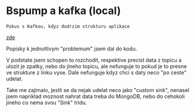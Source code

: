 # Bspump a kafka (local)
    Pokus s Kafkou, kdyz dodrzim strukturu aplikace 
   [zde](https://github.com/LibertyAces/BitSwanPump-BlankApp/blob/master/bspumpblankapp/app.py)
   
   Popisky k jednotlivym "problemum" jsem dal do kodu.
   
   V podstate jsem schopen to rozchodit, respektive precist data z topicu a ulozit je zpatky,
   nebo do jineho topicu, ale nefunguje to pokud je to presne ve strukture z linku vyse. Dale
   nefunguje kdyz chci s daty neco "po ceste" udelat.
   
   Take me zajimalo, jestli se da nejak udelat neco jako "custom sink", nenasel jsem napriklad
   moznost nahrat data treba do MongoDB, nebo do cehokoli jineho co nema svou "Sink" tridu.
    
    
    
